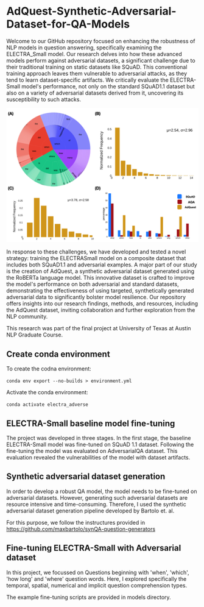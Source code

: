 # AdQuest-Synthetic-Adversarial-Dataset-for-QA-Models

Welcome to our GitHub repository focused on enhancing the robustness of NLP models in question answering, specifically examining the ELECTRA_Small model. Our research delves into how these advanced models perform against adversarial datasets, a significant challenge due to their traditional training on static datasets like SQuAD. This conventional training approach leaves them vulnerable to adversarial attacks, as they tend to learn dataset-specific artifacts. We critically evaluate the ELECTRA-Small model's performance, not only on the standard SQuAD1.1 dataset but also on a variety of adversarial datasets derived from it, uncovering its susceptibility to such attacks.

![Alt text](./AdQuest.png)

In response to these challenges, we have developed and tested a novel strategy: training the ELECTRASmall model on a composite dataset that includes both SQuAD1.1 and adversarial examples. A major part of our study is the creation of AdQuest, a synthetic adversarial dataset generated using the RoBERTa language model. This innovative dataset is crafted to improve the model's performance on both adversarial and standard datasets, demonstrating the effectiveness of using targeted, synthetically generated adversarial data to significantly bolster model resilience. Our repository offers insights into our research findings, methods, and resources, including the AdQuest dataset, inviting collaboration and further exploration from the NLP community.

This research was part of the final project at University of Texas at Austin NLP Graduate Course. 

## Create conda environment

To create the codna environment:

`conda env export --no-builds > environment.yml`

Activate the conda environment:

`conda activate electra_adverse`

## ELECTRA-Small baseline model fine-tuning

The project was developed in three stages. In the first stage, the baseline ELECTRA-Small model was fine-tuned on SQuAD 1.1 dataset. Following the fine-tuning the model was evaluated on AdversarialQA dataset. This evaluation revealed the vulnerabilities of the model with dataset artifacts.  

## Synthetic adversarial dataset generation

In order to develop a robust QA model, the model needs to be fine-tuned on adversarial datasets. However, generating such adversarial datasets are resource intensive and time-consuming. Therefore, I used the synthetic adversarial dataset generation pipeline developed by Bartolo et. al. 

For this purpose, we follow the instructures provided in https://github.com/maxbartolo/synQA-question-generators

## Fine-tuning ELECTRA-Small with Adversarial dataset

In this project, we focussed on Questions beginning with 'when', 'which', 'how long' and 'where' question words. Here, I explored specifically the temporal, spatial, numerical and implicit question comprehension types. 

The example fine-tuning scripts are provided in models directory.
